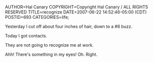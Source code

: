 AUTHOR=Hal Canary
COPYRIGHT=Copyright Hal Canary / ALL RIGHTS RESERVED
TITLE=recognize
DATE=2007-06-22 14:52:46-05:00 (CDT)
POSTID=693
CATEGORIES=life;

Yesterday I cut off about four inches of hair, down to a #6 buzz.

Today I got contacts.

They are not going to recognize me at work.

Ahh! There's something in my eyes! Oh. Right.

